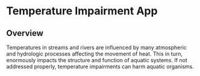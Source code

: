 # Temperature Impairment App

## Overview 
Temperatures in streams and rivers are influenced by many atmospheric and hydrologic processes affecting the movement of heat. This in turn, enormously impacts the structure
and function of aquatic systems. If not addressed properly, temperature impairments can harm aquatic organisms. 

